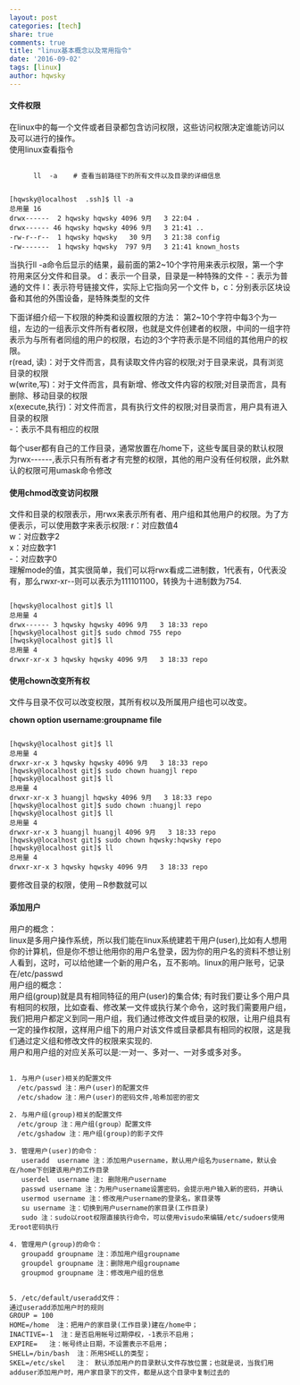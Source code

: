 ```yaml
---
layout: post
categories: [tech]
share: true
comments: true
title: "linux基本概念以及常用指令"
date: '2016-09-02'
tags: [linux]
author: hqwsky
---
```


#### 文件权限  
在linux中的每一个文件或者目录都包含访问权限，这些访问权限决定谁能访问以及可以进行的操作。  
使用linux查看指令  

<code>
      ll  -a    # 查看当前路径下的所有文件以及目录的详细信息
</code>  
<pre><code>
[hqwsky@localhost  .ssh]$ ll -a
总用量 16
drwx------  2 hqwsky hqwsky 4096 9月   3 22:04 .
drwx------ 46 hqwsky hqwsky 4096 9月   3 21:41 ..
-rw-r--r--  1 hqwsky hqwsky   30 9月   3 21:38 config
-rw-------  1 hqwsky hqwsky  797 9月   3 21:41 known_hosts
</code></pre> 
当执行ll -a命令后显示的结果，最前面的第2~10个字符用来表示权限，第一个字符用来区分文件和目录。  
d：表示一个目录，目录是一种特殊的文件  
-：表示为普通的文件  
l：表示符号链接文件，实际上它指向另一个文件  
b，c：分别表示区块设备和其他的外围设备，是特殊类型的文件  

下面详细介绍一下权限的种类和设置权限的方法：
第2~10个字符中每3个为一组，左边的一组表示文件所有者权限，也就是文件创建者的权限，中间的一组字符表示为与所有者同组的用户的权限，右边的3个字符表示是不同组的其他用户的权限。  
r(read, 读)：对于文件而言，具有读取文件内容的权限;对于目录来说，具有浏览目录的权限  
w(write,写)：对于文件而言，具有新增、修改文件内容的权限;对目录而言，具有删除、移动目录的权限  
x(execute,执行)：对文件而言，具有执行文件的权限;对目录而言，用户具有进入目录的权限  
-：表示不具有相应的权限  

每个user都有自己的工作目录，通常放置在/home下，这些专属目录的默认权限为rwx------,表示只有所有者才有完整的权限，其他的用户没有任何权限，此外默认的权限可用umask命令修改  

#### 使用chmod改变访问权限  
文件和目录的权限表示，用rwx来表示所有者、用户组和其他用户的权限。为了方便表示，可以使用数字来表示权限:
r：对应数值4  
w：对应数字2  
x：对应数字1  
-：对应数字0  
理解mode的值，其实很简单，我们可以将rwx看成二进制数，1代表有，0代表没有，那么rwxr-xr--则可以表示为111101100，转换为十进制数为754.  
<pre><code>
[hqwsky@localhost git]$ ll 
总用量 4
drwx------ 3 hqwsky hqwsky 4096 9月   3 18:33 repo
[hqwsky@localhost git]$ sudo chmod 755 repo
[hwqsky@localhost git]$ ll
总用量 4
drwxr-xr-x 3 hqwsky hqwsky 4096 9月   3 18:33 repo
</code></pre>
#### 使用chown改变所有权  
文件与目录不仅可以改变权限，其所有权以及所属用户组也可以改变。

**chown option username:groupname  file**  
<pre><code>
[hqwsky@localhost git]$ ll 
总用量 4
drwxr-xr-x 3 hqwsky hqwsky 4096 9月   3 18:33 repo
[hqwsky@localhost git]$ sudo chown huangjl repo
[hqwsky@localhost git]$ ll 
总用量 4
drwxr-xr-x 3 huangjl hqwsky 4096 9月   3 18:33 repo
[hqwsky@localhost git]$ sudo chown :huangjl repo
[hqwsky@localhost git]$ ll 
总用量 4
drwxr-xr-x 3 huangjl huangjl 4096 9月   3 18:33 repo
[hqwsky@localhost git]$ sudo chown hqwsky:hqwsky repo
[hqwsky@localhost git]$ ll 
总用量 4
drwxr-xr-x 3 hqwsky hqwsky 4096 9月   3 18:33 repo
</code></pre>  
要修改目录的权限，使用－R参数就可以  

#### 添加用户
用户的概念：  
linux是多用户操作系统，所以我们能在linux系统建若干用户(user),比如有人想用你的计算机，但是你不想让他用你的用户名登录，因为你的用户名的资料不想让别人看到，这时，可以给他建一个新的用户名，互不影响。linux的用户账号，记录在/etc/passwd  
用户组的概念：  
用户组(group)就是具有相同特征的用户(user)的集合体; 有时我们要让多个用户具有相同的权限，比如查看、修改某一文件或执行某个命令，这时我们需要用户组，我们把用户都定义到同一用户组，我们通过修改文件或目录的权限，让用户组具有一定的操作权限，这样用户组下的用户对该文件或目录都具有相同的权限，这是我们通过定义组和修改文件的权限来实现的.  
用户和用户组的对应关系可以是:一对一、多对一、一对多或多对多。  
<pre><code>
1. 与用户(user)相关的配置文件  
  /etc/passwd 注：用户(user)的配置文件  
  /etc/shadow 注：用户(user)的密码文件,哈希加密的密文  

2. 与用户组(group)相关的配置文件  
  /etc/group 注：用户组(group）配置文件  
  /etc/gshadow 注：用户组(group)的影子文件  

3. 管理用户(user)的命令：  
   useradd  username 注：添加用户username，默认用户组名为username，默认会在/home下创建该用户的工作目录  
   userdel  username 注: 删除用户username
   passwd username 注：为用户username设置密码，会提示用户输入新的密码，并确认  
   usermod username 注：修改用户username的登录名，家目录等  
   su username 注：切换到用户username的家目录(工作目录)  
   sudo 注：sudo以root权限直接执行命令，可以使用visudo来编辑/etc/sudoers使用无root密码执行  

4. 管理用户(group)的命令：  
   groupadd groupname 注：添加用户组groupname  
   groupdel groupname 注：删除用户组groupname  
   groupmod groupname 注：修改用户组的信息  
 
 
5. /etc/default/useradd文件：  
通过useradd添加用户时的规则  
GROUP = 100  
HOME=/home  注：把用户的家目录(工作目录)建在/home中；  
INACTIVE=-1  注：是否启用帐号过期停权，-1表示不启用；  
EXPIRE=   注：帐号终止日期，不设置表示不启用；  
SHELL=/bin/bash  注：所用SHELL的类型；  
SKEL=/etc/skel   注： 默认添加用户的目录默认文件存放位置；也就是说，当我们用adduser添加用户时，用户家目录下的文件，都是从这个目录中复制过去的  
</code></pre>



　







